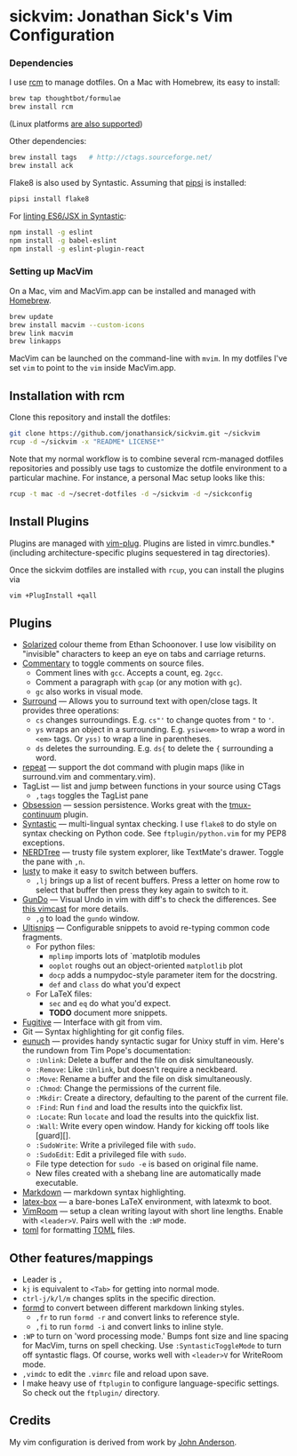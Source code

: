 # sickvim: Jonathan Sick's Vim Configuration

### Dependencies

I use [rcm](https://github.com/thoughtbot/rcm) to manage dotfiles.
On a Mac with Homebrew, its easy to install:

```bash
brew tap thoughtbot/formulae
brew install rcm
```

(Linux platforms [are also supported](https://github.com/thoughtbot/rcm#installation))

Other dependencies:

```bash
brew install tags   # http://ctags.sourceforge.net/
brew install ack
```

Flake8 is also used by Syntastic.
Assuming that [pipsi](https://github.com/mitsuhiko/pipsi) is installed:

```bash
pipsi install flake8
```

For [linting ES6/JSX in Syntastic](https://jaxbot.me/articles/setting-up-vim-for-react-js-jsx-02-03-2015):

```bash
npm install -g eslint
npm install -g babel-eslint
npm install -g eslint-plugin-react
```


### Setting up MacVim

On a Mac, vim and MacVim.app can be installed and managed with [Homebrew][homebrew].

```bash
brew update
brew install macvim --custom-icons
brew link macvim
brew linkapps
```

MacVim can be launched on the command-line with `mvim`.
In my dotfiles I've set `vim` to point to the `vim` inside MacVim.app.

## Installation with rcm

Clone this repository and install the dotfiles:

```bash
git clone https://github.com/jonathansick/sickvim.git ~/sickvim
rcup -d ~/sickvim -x "README* LICENSE*"
```

Note that my normal workflow is to combine several rcm-managed dotfiles repositories and possibly use tags to customize the dotfile environment to a particular machine.
For instance, a personal Mac setup looks like this:

```bash
rcup -t mac -d ~/secret-dotfiles -d ~/sickvim -d ~/sickconfig
```

## Install Plugins

Plugins are managed with [vim-plug](https://github.com/junegunn/vim-plug).
Plugins are listed in vimrc.bundles.\* (including architecture-specific plugins sequestered in tag directories).

Once the sickvim dotfiles are installed with `rcup`, you can install the plugins via

```bash
vim +PlugInstall +qall
```

## Plugins

* [Solarized](https://github.com/altercation/vim-colors-solarized) colour theme from Ethan Schoonover. I use low visibility on "invisible" characters to keep an eye on tabs and carriage returns.
* [Commentary](https://github.com/tpope/vim-commentary) to toggle comments on source files.
  - Comment lines with `gcc`. Accepts a count, eg. `2gcc`.
  - Comment a paragraph with `gcap` (or any motion with `gc`).
  - `gc` also works in visual mode.
* [Surround](https://github.com/tpope/vim-surround) — Allows you to surround text with open/close tags. It provides three operations:
  - `cs` changes surroundings. E.g. `cs"'` to change quotes from `"` to `'`.
  - `ys` wraps an object in a surrounding. E.g. `ysiw<em>` to wrap a word in `<em>` tags. Or `yss)` to wrap a line in parentheses.
  - `ds` deletes the surrounding. E.g. `ds{` to delete the `{` surrounding a word.
* [repeat](https://github.com/tpope/vim-repeat) — support the dot command with plugin maps (like in surround.vim and commentary.vim).
* TagList — list and jump between functions in your source using CTags
  - `,tags` toggles the TagList pane
* [Obsession](https://github.com/tpope/vim-obsession) — session persistence. Works great with the [tmux-continuum](https://github.com/tmux-plugins/tmux-continuum) plugin.
* [Syntastic](https://github.com/scrooloose/syntastic) — multi-lingual syntax checking. I use `flake8` to do style on syntax checking on Python code. See `ftplugin/python.vim` for my PEP8 exceptions.
* [NERDTree](https://github.com/scrooloose/nerdtree) — trusty file system explorer, like TextMate's drawer. Toggle the pane with `,n`.
* [lusty](https://github.com/sjbach/lusty/) to make it easy to switch between buffers.
  - `,lj` brings up a list of recent buffers. Press a letter on home row to select that buffer then press they key again to switch to it.
* [GunDo](http://sjl.bitbucket.org/gundo.vim/) — Visual Undo in vim with diff's to check the differences. See [this vimcast](http://vimcasts.org/episodes/undo-branching-and-gundo-vim/) for more details.
  - `,g` to load the `gundo` window.
* [Ultisnips](https://github.com/SirVer/ultisnips) — Configurable snippets to avoid re-typing common code fragments.
  - For python files:
    + `mplimp` imports lots of `matplotib modules
    + `ooplot` roughs out an object-oriented `matplotlib` plot
    + `docp` adds a numpydoc-style parameter item for the docstring.
    + `def` and `class` do what you'd expect
  - For LaTeX files:
    + `sec` and `eq` do what you'd expect.
    + **TODO** document more snippets.
* [Fugitive](https://github.com/tpope/vim-fugitive) — Interface with git from vim.
* Git — Syntax highlighting for git config files.
* [eunuch](https://github.com/tpope/vim-eunuch) &mdash; provides handy syntactic sugar for Unixy stuff in vim. Here's the rundown from Tim Pope's documentation:
  - `:Unlink`: Delete a buffer and the file on disk simultaneously.
  - `:Remove`: Like `:Unlink`, but doesn't require a neckbeard.
  - `:Move`: Rename a buffer and the file on disk simultaneously.
  - `:Chmod`: Change the permissions of the current file.
  - `:Mkdir`: Create a directory, defaulting to the parent of the current file.
  - `:Find`: Run `find` and load the results into the quickfix list.
  - `:Locate`: Run `locate` and load the results into the quickfix list.
  - `:Wall`: Write every open window.  Handy for kicking off tools like [guard][].
  - `:SudoWrite`: Write a privileged file with `sudo`.
  - `:SudoEdit`: Edit a privileged file with `sudo`.
  - File type detection for `sudo -e` is based on original file name.
  - New files created with a shebang line are automatically made executable.
* [Markdown](https://github.com/tpope/vim-markdown) &mdash; markdown syntax highlighting.
* [latex-box](https://github.com/LaTeX-Box-Team/LaTeX-Box) — a bare-bones LaTeX environment, with latexmk to boot.
* [VimRoom](https://mikewest.github.io/vimroom/) — setup a clean writing layout with short line lengths. Enable with `<leader>V`. Pairs well with the `:WP` mode.
* [toml](https://github.com/cespare/vim-toml) for formatting [TOML](https://github.com/toml-lang/toml) files.

## Other features/mappings

* Leader is `,`
* `kj` is equivalent to `<Tab>` for getting into normal mode.
* `ctrl-j/k/l/m` changes splits in the specific direction.
* [formd](http://drbunsen.github.io/formd/) to convert between different markdown linking styles.
  - `,fr` to run `formd -r` and convert links to reference style.
  - `,fi` to run `formd -i` and convert links to inline style.
* `:WP` to turn on 'word processing mode.' Bumps font size and line spacing for MacVim, turns on spell checking. Use `:SyntasticToggleMode` to turn off syntastic flags. Of course, works well with `<leader>V` for WriteRoom mode.
* `,vimdc` to edit the `.vimrc` file and reload upon save.
* I make heavy use of `ftplugin` to configure language-specific settings. So check out the `ftplugin/` directory.

## Credits

My vim configuration is derived from work by [John Anderson][anderson].

[home]: http://www.jonathansick.ca
[dotfiles]: https://github.com/jonathansick/dotfiles
[anderson]: http://sontek.net/turning-vim-into-a-modern-python-ide
    "Turning Vim into a Modern Python IDE"
[submodulevimcast]: http://vimcasts.org/episodes/synchronizing-plugins-with-git-submodules-and-pathogen/
    "Synchronizing plugins with git submodules and pathogen"
[Pathogen]: https://github.com/tpope/vim-pathogen
[Solarized]: http://ethanschoonover.com/solarized/vim-colors-solarized
[dirty]: http://www.nils-haldenwang.de/frameworks-and-tools/git/how-to-ignore-changes-in-git-submodules
    "How to ignore changes in git submodules"
[homebrew]: http://mxcl.github.com/homebrew/ "Homebrew"

